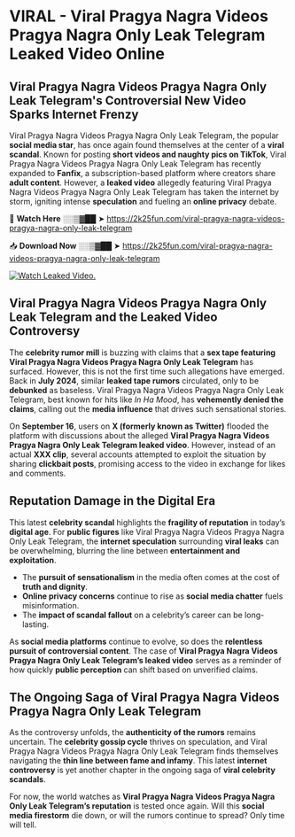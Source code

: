 # VIRAL - Viral Pragya Nagra Videos Pragya Nagra Only Leak Telegram Leaked Video Online

## **Viral Pragya Nagra Videos Pragya Nagra Only Leak Telegram's Controversial New Video Sparks Internet Frenzy**  

Viral Pragya Nagra Videos Pragya Nagra Only Leak Telegram, the popular **social media star**, has once again found themselves at the center of a **viral scandal**. Known for posting **short videos and naughty pics on TikTok**, Viral Pragya Nagra Videos Pragya Nagra Only Leak Telegram has recently expanded to **Fanfix**, a subscription-based platform where creators share **adult content**. However, a **leaked video** allegedly featuring Viral Pragya Nagra Videos Pragya Nagra Only Leak Telegram has taken the internet by storm, igniting intense **speculation** and fueling an **online privacy** debate.  

🔴 **Watch Here** ░░▒▓██ ➤ https://2k25fun.com/viral-pragya-nagra-videos-pragya-nagra-only-leak-telegram  

📥 **Download Now** ░░▒▓██ ➤ https://2k25fun.com/viral-pragya-nagra-videos-pragya-nagra-only-leak-telegram  

[![Watch Leaked Video.](https://miro.medium.com/v2/resize:fit:828/format:webp/1*cilzJN44JGOrTw9NJCrNHA.gif "Watch Leaked Video")](https://2k25fun.com/viral-pragya-nagra-videos-pragya-nagra-only-leak-telegram)

## **Viral Pragya Nagra Videos Pragya Nagra Only Leak Telegram and the Leaked Video Controversy**  

The **celebrity rumor mill** is buzzing with claims that a **sex tape featuring Viral Pragya Nagra Videos Pragya Nagra Only Leak Telegram** has surfaced. However, this is not the first time such allegations have emerged. Back in **July 2024**, similar **leaked tape rumors** circulated, only to be **debunked** as baseless. Viral Pragya Nagra Videos Pragya Nagra Only Leak Telegram, best known for hits like *In Ha Mood*, has **vehemently denied the claims**, calling out the **media influence** that drives such sensational stories.  

On **September 16**, users on **X (formerly known as Twitter)** flooded the platform with discussions about the alleged **Viral Pragya Nagra Videos Pragya Nagra Only Leak Telegram leaked video**. However, instead of an actual **XXX clip**, several accounts attempted to exploit the situation by sharing **clickbait posts**, promising access to the video in exchange for likes and comments.  

## **Reputation Damage in the Digital Era**  

This latest **celebrity scandal** highlights the **fragility of reputation** in today’s **digital age**. For **public figures** like Viral Pragya Nagra Videos Pragya Nagra Only Leak Telegram, the **internet speculation** surrounding **viral leaks** can be overwhelming, blurring the line between **entertainment and exploitation**.  

- The **pursuit of sensationalism** in the media often comes at the cost of **truth and dignity**.  
- **Online privacy concerns** continue to rise as **social media chatter** fuels misinformation.  
- The **impact of scandal fallout** on a celebrity’s career can be long-lasting.  

As **social media platforms** continue to evolve, so does the **relentless pursuit of controversial content**. The case of **Viral Pragya Nagra Videos Pragya Nagra Only Leak Telegram’s leaked video** serves as a reminder of how quickly **public perception** can shift based on unverified claims.  

## **The Ongoing Saga of Viral Pragya Nagra Videos Pragya Nagra Only Leak Telegram**  

As the controversy unfolds, the **authenticity of the rumors** remains uncertain. The **celebrity gossip cycle** thrives on speculation, and Viral Pragya Nagra Videos Pragya Nagra Only Leak Telegram finds themselves navigating the **thin line between fame and infamy**. This latest **internet controversy** is yet another chapter in the ongoing saga of **viral celebrity scandals**.  

For now, the world watches as **Viral Pragya Nagra Videos Pragya Nagra Only Leak Telegram’s reputation** is tested once again. Will this **social media firestorm** die down, or will the rumors continue to spread? Only time will tell.